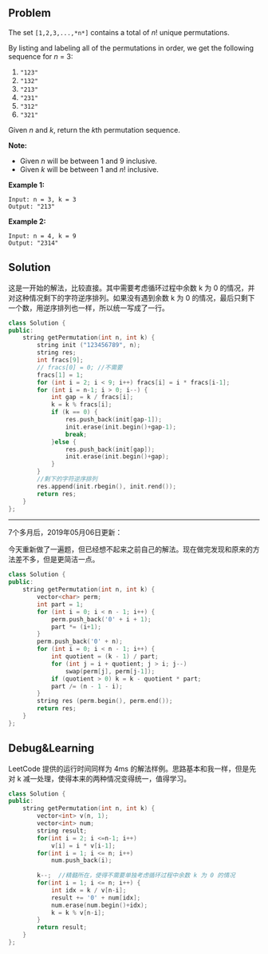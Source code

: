 ## Problem

The set `[1,2,3,...,*n*]` contains a total of *n*! unique permutations.

By listing and labeling all of the permutations in order, we get the following sequence for *n* = 3:

1. `"123"`
2. `"132"`
3. `"213"`
4. `"231"`
5. `"312"`
6. `"321"`

Given *n* and *k*, return the *k*th permutation sequence.

**Note:**

- Given *n* will be between 1 and 9 inclusive.
- Given *k* will be between 1 and *n*! inclusive.

**Example 1:**

```
Input: n = 3, k = 3
Output: "213"
```

**Example 2:**

```
Input: n = 4, k = 9
Output: "2314"
```



## Solution

这是一开始的解法，比较直接。其中需要考虑循环过程中余数 k 为 0 的情况，并对这种情况剩下的字符逆序排列。如果没有遇到余数 k 为 0 的情况，最后只剩下一个数，用逆序排列也一样，所以统一写成了一行。

```cpp
class Solution {
public:
    string getPermutation(int n, int k) {
        string init ("123456789", n);
        string res;
        int fracs[9];
        // fracs[0] = 0; //不需要
        fracs[1] = 1;
        for (int i = 2; i < 9; i++) fracs[i] = i * fracs[i-1];
        for (int i = n-1; i > 0; i--) {
            int gap = k / fracs[i];
            k = k % fracs[i];
            if (k == 0) {
                res.push_back(init[gap-1]);
                init.erase(init.begin()+gap-1);
                break;
            }else {
                res.push_back(init[gap]);
                init.erase(init.begin()+gap);
            }
        }
        //剩下的字符逆序排列
        res.append(init.rbegin(), init.rend());
        return res;
    }
};
```

---

7个多月后，2019年05月06日更新：

今天重新做了一遍题，但已经想不起来之前自己的解法。现在做完发现和原来的方法差不多，但是更简洁一点。

```c++
class Solution {
public:
    string getPermutation(int n, int k) {
        vector<char> perm;
        int part = 1;
        for (int i = 0; i < n - 1; i++) {
            perm.push_back('0' + i + 1);
            part *= (i+1);
        }
        perm.push_back('0' + n);
        for (int i = 0; i < n - 1; i++) {
            int quotient = (k - 1) / part;
            for (int j = i + quotient; j > i; j--) 
                swap(perm[j], perm[j-1]);
            if (quotient > 0) k = k - quotient * part;
            part /= (n - 1 - i);
        }
        string res (perm.begin(), perm.end());
        return res;
    }
};
```



## Debug&Learning

LeetCode 提供的运行时间同样为 4ms 的解法样例。思路基本和我一样，但是先对 k 减一处理，使得本来的两种情况变得统一，值得学习。

```cpp
class Solution {
public:
    string getPermutation(int n, int k) {
        vector<int> v(n, 1);
        vector<int> num;
        string result;
        for(int i = 2; i <=n-1; i++)
            v[i] = i * v[i-1];      
        for(int i = 1; i <= n; i++)
            num.push_back(i);
        
        k--;  //精髓所在，使得不需要单独考虑循环过程中余数 k 为 0 的情况
        for(int i = 1; i <= n; i++) {
            int idx = k / v[n-i];
            result += '0' + num[idx];
            num.erase(num.begin()+idx);
            k = k % v[n-i];
        }
        return result;
    }
};
```

